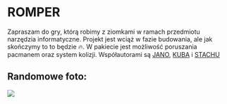 # ROMPER
Zapraszam do gry, którą robimy z ziomkami w ramach przedmiotu narzędzia informatyczne. Projekt jest wciąż w fazie budowania, ale jak skończymy to to będzie 🔥. 
W pakiecie jest możliwość poruszania pacmanem oraz system kolizji. 
Współautorami są [JANO](https://yancostrishevsky.github.io/), [KUBA](https://jakubpietrzko.github.io/) i [STACHU](https://stabor705.github.io/)

## Randomowe foto:
![](https://czasdzieci.pl/pliki_dz/gry/gry_537_37b8b.jpg)
